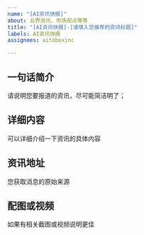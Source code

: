 ```yaml
---
name: "[AI资讯快报]"
about: 业界资讯、市场观点等等
title: "[AI资讯快报]-[请填入您推荐的资讯标题]"
labels: AI资讯快报
assignees: aitoboxinc

---
```


## 一句话简介

请说明您要报道的资讯，尽可能简洁明了；

## 详细内容

可以详细介绍一下资讯的具体内容

## 资讯地址

您获取消息的原始来源

## 配图或视频

如果有相关截图或视频说明更佳
